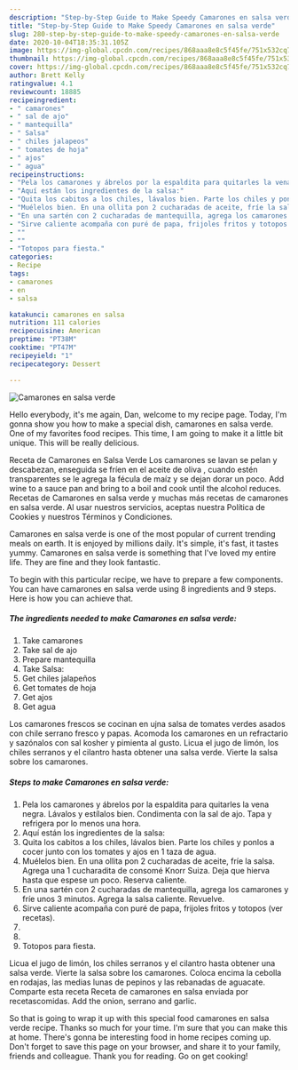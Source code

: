 ```yaml
---
description: "Step-by-Step Guide to Make Speedy Camarones en salsa verde"
title: "Step-by-Step Guide to Make Speedy Camarones en salsa verde"
slug: 280-step-by-step-guide-to-make-speedy-camarones-en-salsa-verde
date: 2020-10-04T18:35:31.105Z
image: https://img-global.cpcdn.com/recipes/868aaa8e8c5f45fe/751x532cq70/camarones-en-salsa-verde-foto-principal.jpg
thumbnail: https://img-global.cpcdn.com/recipes/868aaa8e8c5f45fe/751x532cq70/camarones-en-salsa-verde-foto-principal.jpg
cover: https://img-global.cpcdn.com/recipes/868aaa8e8c5f45fe/751x532cq70/camarones-en-salsa-verde-foto-principal.jpg
author: Brett Kelly
ratingvalue: 4.1
reviewcount: 18885
recipeingredient:
- " camarones"
- " sal de ajo"
- " mantequilla"
- " Salsa"
- " chiles jalapeos"
- " tomates de hoja"
- " ajos"
- " agua"
recipeinstructions:
- "Pela los camarones y ábrelos por la espaldita para quitarles la vena negra. Lávalos y estílalos bien. Condimenta con la sal de ajo. Tapa y refrigera por lo menos una hora."
- "Aquí están los ingredientes de la salsa:"
- "Quita los cabitos a los chiles, lávalos bien. Parte los chiles y ponlos a cocer junto con los tomates y ajos en 1 taza de agua."
- "Muélelos bien. En una ollita pon 2 cucharadas de aceite, fríe la salsa. Agrega una 1 cucharadita de consomé Knorr Suiza. Deja que hierva hasta que espese un poco. Reserva caliente."
- "En una sartén con 2 cucharadas de mantequilla, agrega los camarones y fríe unos 3 minutos. Agrega la salsa caliente. Revuelve."
- "Sirve caliente acompaña con puré de papa, frijoles fritos y totopos (ver recetas)."
- ""
- ""
- "Totopos para fiesta."
categories:
- Recipe
tags:
- camarones
- en
- salsa

katakunci: camarones en salsa 
nutrition: 111 calories
recipecuisine: American
preptime: "PT38M"
cooktime: "PT47M"
recipeyield: "1"
recipecategory: Dessert

---
```



![Camarones en salsa verde](https://img-global.cpcdn.com/recipes/868aaa8e8c5f45fe/751x532cq70/camarones-en-salsa-verde-foto-principal.jpg)

Hello everybody, it's me again, Dan, welcome to my recipe page. Today, I'm gonna show you how to make a special dish, camarones en salsa verde. One of my favorites food recipes. This time, I am going to make it a little bit unique. This will be really delicious.

Receta de Camarones en Salsa Verde Los camarones se lavan se pelan y descabezan, enseguida se fríen en el aceite de oliva , cuando estén transparentes se le agrega la fécula de maíz y se dejan dorar un poco. Add wine to a sauce pan and bring to a boil and cook until the alcohol reduces. Recetas de Camarones en salsa verde y muchas más recetas de camarones en salsa verde. Al usar nuestros servicios, aceptas nuestra Política de Cookies y nuestros Términos y Condiciones.

Camarones en salsa verde is one of the most popular of current trending meals on earth. It is enjoyed by millions daily. It's simple, it's fast, it tastes yummy. Camarones en salsa verde is something that I've loved my entire life. They are fine and they look fantastic.


To begin with this particular recipe, we have to prepare a few components. You can have camarones en salsa verde using 8 ingredients and 9 steps. Here is how you can achieve that.

<!--inarticleads1-->

##### The ingredients needed to make Camarones en salsa verde:

1. Take  camarones
1. Take  sal de ajo
1. Prepare  mantequilla
1. Take  Salsa:
1. Get  chiles jalapeños
1. Get  tomates de hoja
1. Get  ajos
1. Get  agua


Los camarones frescos se cocinan en ujna salsa de tomates verdes asados con chile serrano fresco y papas. Acomoda los camarones en un refractario y sazónalos con sal kosher y pimienta al gusto. Licua el jugo de limón, los chiles serranos y el cilantro hasta obtener una salsa verde. Vierte la salsa sobre los camarones. 

<!--inarticleads2-->

##### Steps to make Camarones en salsa verde:

1. Pela los camarones y ábrelos por la espaldita para quitarles la vena negra. Lávalos y estílalos bien. Condimenta con la sal de ajo. Tapa y refrigera por lo menos una hora.
1. Aquí están los ingredientes de la salsa:
1. Quita los cabitos a los chiles, lávalos bien. Parte los chiles y ponlos a cocer junto con los tomates y ajos en 1 taza de agua.
1. Muélelos bien. En una ollita pon 2 cucharadas de aceite, fríe la salsa. Agrega una 1 cucharadita de consomé Knorr Suiza. Deja que hierva hasta que espese un poco. Reserva caliente.
1. En una sartén con 2 cucharadas de mantequilla, agrega los camarones y fríe unos 3 minutos. Agrega la salsa caliente. Revuelve.
1. Sirve caliente acompaña con puré de papa, frijoles fritos y totopos (ver recetas).
1. 
1. 
1. Totopos para fiesta.


Licua el jugo de limón, los chiles serranos y el cilantro hasta obtener una salsa verde. Vierte la salsa sobre los camarones. Coloca encima la cebolla en rodajas, las medias lunas de pepinos y las rebanadas de aguacate. Comparte esta receta Receta de camarones en salsa enviada por recetascomidas. Add the onion, serrano and garlic. 

So that is going to wrap it up with this special food camarones en salsa verde recipe. Thanks so much for your time. I'm sure that you can make this at home. There's gonna be interesting food in home recipes coming up. Don't forget to save this page on your browser, and share it to your family, friends and colleague. Thank you for reading. Go on get cooking!
